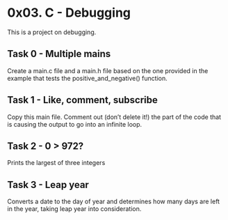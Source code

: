# 0x03. C - Debugging
This is a project on debugging. 

## Task 0 - Multiple mains
Create a main.c file and a main.h file based on the one provided in the example that tests the positive\_and\_negative() function.

## Task 1 - Like, comment, subscribe
Copy this main file. Comment out (don’t delete it!) the part of the code that is causing the output to go into an infinite loop.

## Task 2 - 0 > 972?
Prints the largest of three integers

## Task 3 - Leap year
Converts a date to the day of year and determines how many days are left in the year, taking leap year into consideration.
